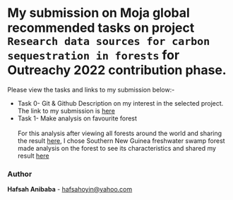 # My submission on Moja global recommended  tasks on project `Research data sources for carbon sequestration in forests` for Outreachy 2022 contribution phase.


Please view the tasks and links to my submission below:-
* Task 0- Git & Github
     Description on my interest in the selected project. The link to my submission is [here](https://github.com/Hafsah2020/Outreachy_Hafsah_Anibaba_2022/blob/main/README.md)
* Task 1- Make analysis on favourite forest
  <br><br>For this analysis after viewing all forests around the world and sharing the result [here](https://github.com/Hafsah2020/mentorship-outreachy/blob/moja-global-main/outreachy/Southern_New_Guinea_freshwater_swamp_forest_analysis/Global_analysis_of_all_forests_in_the_world.md),  I chose Southern New Guinea freshwater swamp forest made analysis on the forest to see its characteristics and shared my result [here](https://github.com/Hafsah2020/mentorship-outreachy/blob/moja-global-main/outreachy/Southern_New_Guinea_freshwater_swamp_forest_analysis/Southern_New_Guinea_freshwater_swamp_forest.md) 
    </li>

</ol>




### Author

<b>Hafsah Anibaba</b> - hafsahoyin@yahoo.com
